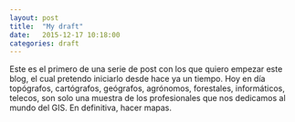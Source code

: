 ```yaml
---
layout: post
title:  "My draft"
date:   2015-12-17 10:18:00
categories: draft
---
```

Este es el primero de una serie de post con los que quiero empezar este blog, el cual pretendo iniciarlo desde hace ya un tiempo. 
Hoy en día topógrafos, cartógrafos, geógrafos, agrónomos, forestales, informáticos, telecos, son solo una muestra de los profesionales que nos dedicamos al mundo del GIS. En definitiva, hacer mapas.


